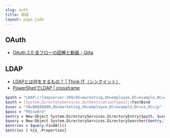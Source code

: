 ```yaml
---
slug: auth
title: 認証
layout: page.jade
---
```


## OAuth

- [OAuth 2\.0 全フローの図解と動画 \- Qiita](http://qiita.com/TakahikoKawasaki/items/200951e5b5929f840a1f)


## LDAP
- [LDAPとは何をするもの？ | Think IT（シンクイット）](http://thinkit.co.jp/free/tech/18/1/page/0/1)
- [PowerShellでLDAP | crossframe](http://crossframe.iiv.jp/20140810787/)

```bash
$path = "LDAP://ldapserver:389/OU=marketing,OU=employee,DC=example,DC=co,DC=jp"
$auth = [System.DirectoryServices.AuthenticationTypes]::FastBind
$user = "CN=88888888,OU=marketing,OU=employee,DC=example,DC=co,DC=jp"
$pass = "P@ssw0rd"
$entry = New-Object System.DirectoryServices.DirectoryEntry($path, $user, $pass, $auth)
$query = New-Object System.DirectoryServices.DirectorySearcher($entry,"(objectclass=*)")
$entries = $query.FindAll()
$entries | %{$_.Properties}
```
